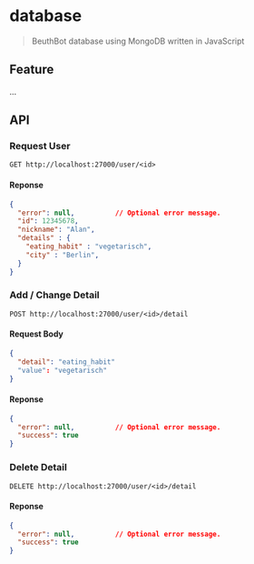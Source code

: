# database

> BeuthBot database using MongoDB written in JavaScript

## Feature

...

## API

### Request **User**

```http
GET http://localhost:27000/user/<id>
```

#### Reponse

```json
{
  "error": null,          // Optional error message.
  "id": 12345678,
  "nickname": "Alan",
  "details" : {
    "eating_habit" : "vegetarisch",
    "city" : "Berlin",
  }
}
```

### Add / Change **Detail**

```http
POST http://localhost:27000/user/<id>/detail
```

#### Request Body

```json
{
  "detail": "eating_habit"
  "value": "vegetarisch"
}
```

#### Reponse

```json
{
  "error": null,          // Optional error message.
  "success": true
}
```

###  Delete **Detail**

```http
DELETE http://localhost:27000/user/<id>/detail
```

#### Reponse

```json
{
  "error": null,          // Optional error message.
  "success": true
}
```


